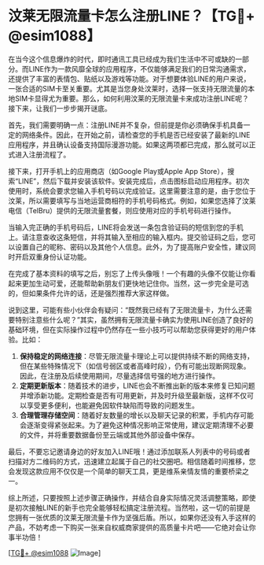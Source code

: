 # 汶莱无限流量卡怎么注册LINE？【TG💪+ @esim1088】

在当今这个信息爆炸的时代，即时通讯工具已经成为我们生活中不可或缺的一部分。而LINE作为一款风靡全球的应用程序，不仅能够满足我们的日常沟通需求，还提供了丰富的表情包、贴纸以及游戏等功能。对于想要体验LINE的用户来说，一张合适的SIM卡至关重要。尤其是当您身处汶莱时，选择一张支持无限流量的本地SIM卡显得尤为重要。那么，如何利用汶莱的无限流量卡来成功注册LINE呢？接下来，让我们一步步揭开谜底。

首先，我们需要明确一点：注册LINE并不复杂，但前提是你必须确保手机具备一定的网络条件。因此，在开始之前，请检查您的手机是否已经安装了最新的LINE应用程序，并且确认设备支持国际漫游功能。如果这两项都已完成，那么就可以正式进入注册流程了。

接下来，打开手机上的应用商店（如Google Play或Apple App Store），搜索“LINE”，然后下载并安装该软件。安装完成后，点击图标启动应用程序。初次使用时，系统会要求您输入手机号码以完成验证。这里需要注意的是，由于您位于汶莱，所以需要填写与当地运营商相符的手机号码格式。例如，如果您选择了汶莱电信（TelBru）提供的无限流量套餐，则应使用对应的手机号码进行操作。

当输入完正确的手机号码后，LINE将会发送一条包含验证码的短信到您的手机上。请注意查收这条短信，并将其输入至相应的输入框内。提交验证码之后，您可以设置自己的昵称、密码以及其他个人信息。此外，为了提高账户安全性，建议同时开启双重身份认证功能。

在完成了基本资料的填写之后，别忘了上传头像哦！一个有趣的头像不仅能让你看起来更加生动可爱，还能帮助新朋友们更快地记住你。当然，这一步完全是可选的，但如果条件允许的话，还是强烈推荐大家这样做。

说到这里，可能有些小伙伴会有疑问：“既然我已经有了无限流量卡，为什么还需要特别注意些什么呢？”其实，虽然拥有无限流量卡确实为使用LINE创造了良好的基础环境，但在实际操作过程中仍然存在一些小技巧可以帮助您获得更好的用户体验。比如：

1. **保持稳定的网络连接**：尽管无限流量卡理论上可以提供持续不断的网络支持，但在某些特殊情况下（如信号弱区或者高峰时段），仍有可能出现断网现象。因此，在注册及后续使用期间，尽量选择信号强的地方进行操作。
2. **定期更新版本**：随着技术的进步，LINE也会不断推出新的版本来修复已知问题并增添新功能。定期检查是否有可用更新，并及时升级至最新版，这样不仅可以享受更多便利，也能避免因软件缺陷而导致的问题发生。
3. **合理管理存储空间**：随着好友数量的增长以及聊天记录的积累，手机内存可能会逐渐变得紧张起来。为了避免这种情况影响正常使用，建议定期清理不必要的文件，并将重要数据备份至云端或其他外部设备中保存。

最后，不要忘记邀请身边的好友加入LINE哦！通过添加联系人列表中的号码或者扫描对方二维码的方式，迅速建立起属于自己的社交圈吧。相信随着时间推移，您会发现这款应用不仅仅是一个简单的聊天工具，更是维系亲情友情的重要桥梁之一。

综上所述，只要按照上述步骤正确操作，并结合自身实际情况灵活调整策略，即使是初次接触LINE的新手也完全能够轻松搞定注册流程。当然啦，这一切的前提是您拥有一张优质的汶莱无限流量卡作为坚强后盾。所以，如果你还没有入手这样的产品，不妨考虑一下购买一张来自权威商家提供的高质量卡片吧——它绝对会让你事半功倍！

[[TG💪+ @esim1088](https://t.me/s/esim1088) ![Image](https://i.postimg.cc/4NQfJmqS/Snipaste-2025-05-13-00-14-12.png)]